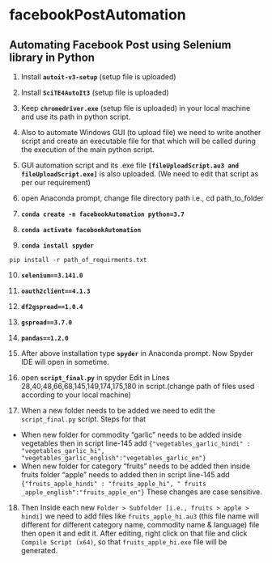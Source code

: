 # facebookPostAutomation
## Automating Facebook Post using Selenium library in Python
1. Install **```autoit-v3-setup```** (setup file is uploaded)
2. Install **```SciTE4AutoIt3```** (setup file is uploaded)
3. Keep **```chromedriver.exe```** (setup file is uploaded) in your local machine and use its path in python script.
4. Also to automate Windows GUI (to upload file) we need to write another script and create an executable file for that which will be called during the execution of the main python script.
5. GUI automation script and its .exe file **```[fileUploadScript.au3 and fileUploadScript.exe]```** is also uploaded. (We need to edit that script as per our requirement)

6. open Anaconda prompt, change file directory path i.e., cd path_to_folder
7. **```conda create -n facebookAutomation python=3.7```**
8. **```conda activate facebookAutomation```**
9. **```conda install spyder```**

```pip install -r path_of_requirments.txt```

10. **```selenium==3.141.0```**
11. **```oauth2client==4.1.3```**
12. **```df2gspread==1.0.4```**
13. **```gspread==3.7.0```**
14. **```pandas==1.2.0```**

15. After above installation type **```spyder```** in Anaconda prompt. Now Spyder IDE will open in sometime.
16. open **```script_final.py```** in spyder
Edit in Lines 28,40,48,66,68,145,149,174,175,180 in script.(change path of files used according to your local machine)
17. When a new folder needs to be added we need to edit the ```script_final.py``` script. Steps for that
* When new folder for commodity “garlic” needs to be added inside vegetables then in script line-145 add ```{"vegetables_garlic_hindi" : "vegetables_garlic_hi", "vegetables_garlic_english":"vegetables_garlic_en"}```
* When new folder for category “fruits” needs to be added then inside fruits folder “apple” needs to added then in script line-145 add ```{"fruits_apple_hindi" : "fruits_apple_hi", " fruits _apple_english":"fruits_apple_en"}``` These changes are case sensitive.

18. Then Inside each new ```Folder > Subfolder [i.e., fruits > apple > hindi]``` we need to add files like ```fruits_apple_hi.au3``` (this file name will different for different category name, commodity name & language) file then open it and edit it. After editing, right click on that file and click ```Compile Script (x64)```, so that ```fruits_apple_hi.exe``` file will be generated.
